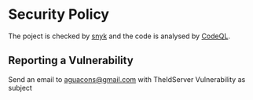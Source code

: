 # Security Policy

The poject is checked by [snyk](https://app.snyk.io/org/aguacongas/project/66472a7c-3e1e-4f2b-be57-9244de6b45ad) and the code is analysed by [CodeQL](https://github.com/Aguafrommars/TheIdServer/blob/master/.github/workflows/codeql-analysis.yml).

## Reporting a Vulnerability

Send an email to aguacons@gmail.com with TheIdServer Vulnerability as subject
